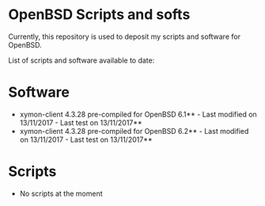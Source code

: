 # OpenBSD Scripts and softs

Currently, this repository is used to deposit my scripts and software for OpenBSD.

List of scripts and software available to date:

# Software

- xymon-client 4.3.28 pre-compiled for OpenBSD 6.1** - Last modified on 13/11/2017 - Last test on 13/11/2017**
- xymon-client 4.3.28 pre-compiled for OpenBSD 6.2** - Last modified on 13/11/2017 - Last test on 13/11/2017**

# Scripts

- No scripts at the moment
